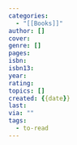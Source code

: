 ```yaml
---
categories:
  - "[[Books]]"
author: []
cover:
genre: []
pages:
isbn:
isbn13:
year:
rating:
topics: []
created: {{date}}
last:
via: ""
tags:
  - to-read
---
```

